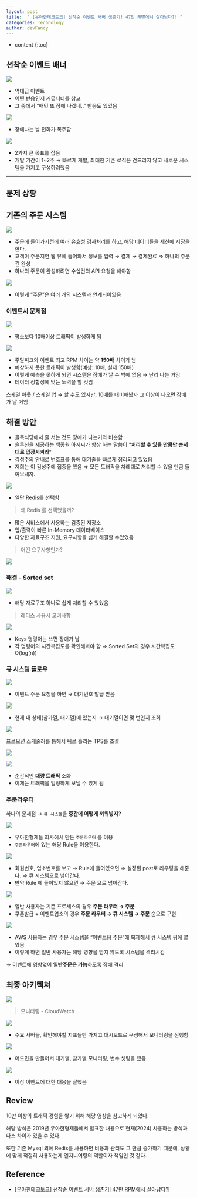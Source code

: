 ```yaml
---
layout: post
title:  " [우아한테크토크] 선착순 이벤트 서버 생존기! 47만 RPM에서 살아남다?! "
categories: Technology
author: devFancy
---
```

* content
{:toc}

## 선착순 이벤트 배너

![](/assets/img/tech_insight/Woowa-Tech-Talk-First-Come-First-Served-Event-1.png)

- 역대급 이벤트
- 어떤 반응인지 커뮤니티를 참고
- 그 중에서 “배민 또 장애 나겠네..” 반응도 있었음

![](/assets/img/tech_insight/Woowa-Tech-Talk-First-Come-First-Served-Event-2.png)

- 장애나는 날 전화가 폭주함

![](/assets/img/tech_insight/Woowa-Tech-Talk-First-Come-First-Served-Event-3.png)

- 2가지 큰 목표를 잡음
- 개발 기간이 1~2주 → 빠르게 개발, 최대한 기존 로직은 건드리지 않고 새로운 시스템을 가지고 구성하려했음



---

## 문제 상황

## 기존의 주문 시스템

![](/assets/img/tech_insight/Woowa-Tech-Talk-First-Come-First-Served-Event-4.png)

- 주문에 들어가기전에 여러 유효성 검사처리를 하고, 해당 데이터들을 세션에 저장을 한다.
- 고객이 주문지연 웹 뷰에 들어와서 정보를 입력 → 결제 → 결제완료 ⇒ 하나의 주문 건 완성
- 하나의 주문이 완성하려면 수십건의 API 요청을 해야함

![](/assets/img/tech_insight/Woowa-Tech-Talk-First-Come-First-Served-Event-5.png)

- 이렇게 “주문”은 여러 개의 시스템과 연계되어있음

### 이벤트시 문제점

![](/assets/img/tech_insight/Woowa-Tech-Talk-First-Come-First-Served-Event-6.png)

- 평소보다 10배이상 트래픽이 발생하게 됨

![](/assets/img/tech_insight/Woowa-Tech-Talk-First-Come-First-Served-Event-7.png)

- 주말피크와 이벤트 최고 RPM 차이는 약 **150배** 차이가 남
- 예상하지 못한 트래픽이 발생함(예상: 10배, 실제 150배)
- 이렇게 예측을 못하게 되면 시스템은 장애가 날 수 밖에 없음 → 난리 나는 거임
- 데이터 정합성에 맞는 노력을 할 것임

스케일 아웃 / 스케일 업 ⇒ 할 수도 있지만, 10배를 대비해봤자 그 이상이 나오면 장애가 날 거임

## 해결 방안

- 골목식당에서 줄 서는 것도 장애가 나는거와 비슷함
- 솔루션을 제공하는 백종원 아저씨가 항상 하는 말씀이 “**처리할 수 있을 만큼만 순서대로 입장시켜라**”
- 김성주의 안내로 번호표를 통해 대기줄을 빠르게 정리되고 있었음
- 저희는 이 김성주에 집중을 했음 ⇒ 모든 트래픽을 차례대로 처리할 수 있을 만큼 들여보내자.

![](/assets/img/tech_insight/Woowa-Tech-Talk-First-Come-First-Served-Event-8.png)

- 일단 Redis를 선택함

> 왜 Redis 를 선택했을까?

- 많은 서비스에서 사용하는 검증된 저장소
- 입/출력이 빠른 In-Memory 데이터베이스
- 다양한 자료구조 지원, 요구사항을 쉽게 해결할 수있었음

> 어떤 요구사항인가?

![](/assets/img/tech_insight/Woowa-Tech-Talk-First-Come-First-Served-Event-9.png)

### 해결 - Sorted set

![](/assets/img/tech_insight/Woowa-Tech-Talk-First-Come-First-Served-Event-10.png)

- 해당 자료구조 하나로 쉽게 처리할 수 있었음

> 레디스 사용시 고려사항

![](/assets/img/tech_insight/Woowa-Tech-Talk-First-Come-First-Served-Event-11.png)

- Keys 명령어는 쓰면 장애가 남
- 각 명령어의 시간복잡도를 확인해봐야 함 ⇒ Sorted Set의 경우 시간복잡도 O(log(n))

### 큐 시스템 플로우

![](/assets/img/tech_insight/Woowa-Tech-Talk-First-Come-First-Served-Event-12.png)

- 이벤트 주문 요청을 하면 → 대기번호 발급 받음

![](/assets/img/tech_insight/Woowa-Tech-Talk-First-Come-First-Served-Event-13.png)

- 현재 내 상태(참가열, 대기열)에 있는지 → 대기열이면 몇 번인지 조회

![](/assets/img/tech_insight/Woowa-Tech-Talk-First-Come-First-Served-Event-14.png)

프로모션 스케줄러를 통해서 뒤로 흘리는 TPS를 조절

![](/assets/img/tech_insight/Woowa-Tech-Talk-First-Come-First-Served-Event-15.png)

![](/assets/img/tech_insight/Woowa-Tech-Talk-First-Come-First-Served-Event-16.png)

- 순간적인 **대량 트래픽** 소화
- 이제는 트래픽을 일정하게 보낼 수 있게 됨

### 주문라우터

하나의 문제점 → `큐 시스템`을 **중간에 어떻게 끼워넣지?**

![](/assets/img/tech_insight/Woowa-Tech-Talk-First-Come-First-Served-Event-17.png)

- 우아한형제들 회사에서 만든 `주문라우터` 를 이용
- `주문라우터`에 있는 해당 Rule을 이용한다.

![](/assets/img/tech_insight/Woowa-Tech-Talk-First-Come-First-Served-Event-18.png)

- 회원번호, 업소번호를 보고 → Rule에 들어있으면 ⇒ 설정된 post로 라우팅을 해준다. ⇒ 큐 시스템으로 넘어간다.
- 만약 Rule 에 들어있지 않으면 → 주문 으로 넘어간다.

![](/assets/img/tech_insight/Woowa-Tech-Talk-First-Come-First-Served-Event-19.png)

- 일반 사용자는 기존 프로세스의 경우 **주문 라우터 → 주문**
- 쿠폰발급 + 이벤트업소의 경우 **주문 라우터 → 큐 시스템 → 주문** 순으로 구현

![](/assets/img/tech_insight/Woowa-Tech-Talk-First-Come-First-Served-Event-20.png)

- AWS 사용하는 경우 주문 시스템을 “이벤트용 주문”에 복제해서 큐 시스템 뒤에 붙였음
- 이렇게 하면 일반 사용자는 해당 영향을 받지 않도록 시스템을 격리시킴

⇒ 이벤트에 영향없이 **일반주문은 가능**하도록 장애 격리

## 최종 아키텍쳐

![](/assets/img/tech_insight/Woowa-Tech-Talk-First-Come-First-Served-Event-21.png)

> 모니터링 - CloudWatch

![](/assets/img/tech_insight/Woowa-Tech-Talk-First-Come-First-Served-Event-22.png)

- 주요 서버들, 확인해야할 지표들만 가지고 대시보드로 구성해서 모니터링을 진행함

![](/assets/img/tech_insight/Woowa-Tech-Talk-First-Come-First-Served-Event-23.png)

- 어드민을 만들어서 대기열, 참가열 모니터링, 변수 셋팅을 했음

![](/assets/img/tech_insight/Woowa-Tech-Talk-First-Come-First-Served-Event-24.png)

- 이상 이벤트에 대한 대응을 잘했음

## Review

10만 이상의 트래픽 경험을 쌓기 위해 해당 영상을 참고하게 되었다.

해당 방식은 2019년 우아한형제들에서 발표한 내용으로 현재(2024) 사용하는 방식과 다소 차이가 있을 수 있다.

또한 기존 Mysql 외에 Redis를 사용하면 비용과 관리도 그 만큼 증가하기 때문에, 상황에 맞게 적절히 사용하는게 엔지니어링의 역할이자 책임인 것 같다.

## Reference

- [[우아한테크토크] 선착순 이벤트 서버 생존기! 47만 RPM에서 살아남다?!](https://www.youtube.com/watch?v=MTSn93rNPPE&ab_channel=%EC%9A%B0%EC%95%84%ED%95%9C%ED%85%8C%ED%81%AC)